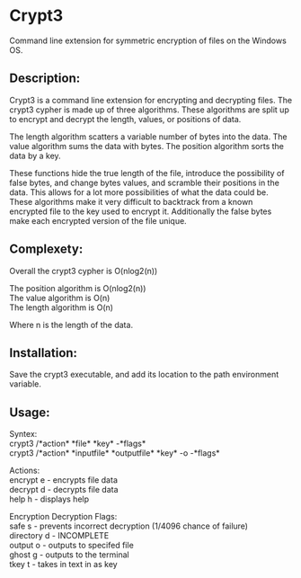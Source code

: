 # Crypt3
Command line extension for symmetric encryption of files on the Windows OS.
  
## Description:
Crypt3 is a command line extension for encrypting and decrypting files. The crypt3 cypher is made up of three algorithms. These algorithms are split up to encrypt and decrypt the length, values, or positions of data.
  
The length algorithm scatters a variable number of bytes into the data. The value algorithm sums the data with bytes. The position algorithm sorts the data by a key.
  
These functions hide the true length of the file, introduce the possibility of false bytes, and change bytes values, and scramble their positions in the data. This allows for a lot more possibilities of what the data could be. These algorithms make it very difficult to backtrack from a known encrypted file to the key used to encrypt it. Additionally the false bytes make each encrypted version of the file unique.
  
## Complexety:
Overall the crypt3 cypher is O(nlog2(n))
  
The position algorithm is O(nlog2(n))  
The value algorithm is O(n)  
The length algorithm is O(n)
  
Where n is the length of the data.
  
## Installation:
Save the crypt3 executable, and add its location to the path environment variable.
  
## Usage:  
Syntex:  
  crypt3 /\*action\* \*file\* \*key\* -\*flags\*  
  crypt3 /\*action\* \*inputfile\* \*outputfile\* \*key\* -o -\*flags\*  
  
Actions:  
  encrypt e - encrypts file data  
  decrypt d - decrypts file data  
  help h - displays help  
  
Encryption Decryption Flags:  
  safe s - prevents incorrect decryption (1/4096 chance of failure)  
  directory d - INCOMPLETE  
  output o - outputs to specifed file  
  ghost g - outputs to the terminal  
  tkey t - takes in text in as key  
